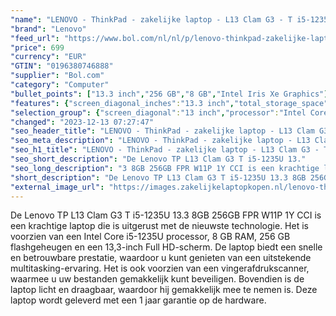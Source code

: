 ```yaml
---
"name": "LENOVO - ThinkPad - zakelijke laptop - L13 Clam G3 - T i5-1235U - 13.3 FHD - 8GB - 256GB - W11P"
"brand": "Lenovo"
"feed_url": "https://www.bol.com/nl/nl/p/lenovo-thinkpad-zakelijke-laptop-l13-clam-g3-t-i5-1235u-13-3-fhd-8gb-256gb-w11p/9300000164730074"
"price": 699
"currency": "EUR"
"GTIN": "0196380746888"
"supplier": "Bol.com"
"category": "Computer"
"bullet_points": ["13.3 inch","256 GB","8 GB","Intel Iris Xe Graphics"]
"features": {"screen_diagonal_inches":"13.3 inch","total_storage_space":"256 GB","memory_size":"8 GB","graphics_card":"Intel Iris Xe Graphics"}
"selection_group": {"screen_diagonal":"13 inch","processor":"Intel Core i5","changed_price_past_3_days":false,"product_family":"Thinkpad"}
"changed": "2023-12-13 07:27:47"
"seo_header_title": "LENOVO - ThinkPad - zakelijke laptop - L13 Clam G3 - T i5-1235U - 13.3 FHD - 8GB - 256GB - W11P"
"seo_meta_description": "LENOVO - ThinkPad - zakelijke laptop - L13 Clam G3 - T i5-1235U - 13.3 FHD - 8GB - 256GB - W11P"
"seo_h1_title": "LENOVO - ThinkPad - zakelijke laptop - L13 Clam G3 - T i5-1235U - 13.3 FHD - 8GB - 256GB - W11P"
"seo_short_description": "De Lenovo TP L13 Clam G3 T i5-1235U 13."
"seo_long_description": "3 8GB 256GB FPR W11P 1Y CCI is een krachtige laptop die is uitgerust met de nieuwste technologie. Het is voorzien van een Intel Core i5-1235U processor, 8 GB RAM, 256 GB flashgeheugen en een 13,3-inch Full HD-scherm. De laptop biedt een snelle en betrouwbare prestatie, waardoor u kunt genieten van een uitstekende multitasking-ervaring. Het is ook voorzien van een vingerafdrukscanner, waarmee u uw bestanden gemakkelijk kunt beveiligen. Bovendien is de laptop licht en draagbaar, waardoor hij gemakkelijk mee te nemen is. Deze laptop wordt geleverd met een 1 jaar garantie op de hardware."
"short_description": "De Lenovo TP L13 Clam G3 T i5-1235U 13.3 8GB 256GB FPR W11P 1Y CCI is een krachtige laptop die is uitgerust met de nieuwste technologie. Het is voorzien van een Intel Core i5-1235U processor, 8 GB RAM, 256 GB flashgeheugen en een 13,3-inch Full HD-scherm. De laptop biedt een snelle en betrouwbare prestatie, waardoor u kunt genieten van een uitstekende multitasking-ervaring. Het is ook voorzien van een vingerafdrukscanner, waarmee u uw bestanden gemakkelijk kunt beveiligen. Bovendien is de laptop licht en draagbaar, waardoor hij gemakkelijk mee te nemen is. Deze laptop wordt geleverd met een 1 jaar garantie op de hardware."
"external_image_url": "https://images.zakelijkelaptopkopen.nl/lenovo-thinkpad-zakelijke-laptop-l13-clam-g3-t-i5-1235u-13-3-fhd-8gb-256gb-w11p.webp"
---
```


De Lenovo TP L13 Clam G3 T i5-1235U 13.3 8GB 256GB FPR W11P 1Y CCI is een krachtige laptop die is uitgerust met de nieuwste technologie. Het is voorzien van een Intel Core i5-1235U processor, 8 GB RAM, 256 GB flashgeheugen en een 13,3-inch Full HD-scherm. De laptop biedt een snelle en betrouwbare prestatie, waardoor u kunt genieten van een uitstekende multitasking-ervaring. Het is ook voorzien van een vingerafdrukscanner, waarmee u uw bestanden gemakkelijk kunt beveiligen. Bovendien is de laptop licht en draagbaar, waardoor hij gemakkelijk mee te nemen is. Deze laptop wordt geleverd met een 1 jaar garantie op de hardware.